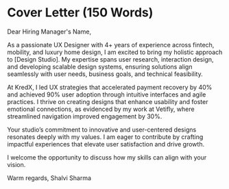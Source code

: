 # Cover Letter (150 Words)

Dear Hiring Manager's Name,

As a passionate UX Designer with 4+ years of experience across fintech, mobility, and luxury home design, I am excited to bring my holistic approach to [Design Studio]. My expertise spans user research, interaction design, and developing scalable design systems, ensuring solutions align seamlessly with user needs, business goals, and technical feasibility.

At KredX, I led UX strategies that accelerated payment recovery by 40% and achieved 90% user adoption through intuitive interfaces and agile practices. I thrive on creating designs that enhance usability and foster emotional connections, as evidenced by my work at Vetifly, where streamlined navigation improved engagement by 30%.

Your studio’s commitment to innovative and user-centered designs resonates deeply with my values. I am eager to contribute by crafting impactful experiences that elevate user satisfaction and drive growth.

I welcome the opportunity to discuss how my skills can align with your vision.

Warm regards,
Shalvi Sharma